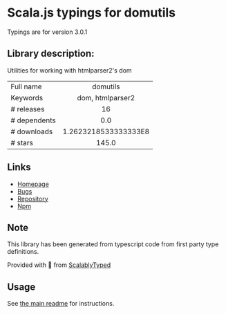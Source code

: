 
# Scala.js typings for domutils

Typings are for version 3.0.1

## Library description:
Utilities for working with htmlparser2's dom

|                    |                 |
| ------------------ | :-------------: |
| Full name          | domutils |
| Keywords           | dom, htmlparser2 |
| # releases         | 16 |
| # dependents       | 0.0 |
| # downloads        | 1.2623218533333333E8 |
| # stars            | 145.0 |

## Links
- [Homepage](https://github.com/fb55/domutils#readme)
- [Bugs](https://github.com/fb55/domutils/issues)
- [Repository](https://github.com/fb55/domutils)
- [Npm](https://www.npmjs.com/package/domutils)
    


## Note
This library has been generated from typescript code from first party type definitions.

Provided with :purple_heart: from [ScalablyTyped](https://github.com/oyvindberg/ScalablyTyped)

## Usage
See [the main readme](../../readme.md) for instructions.


